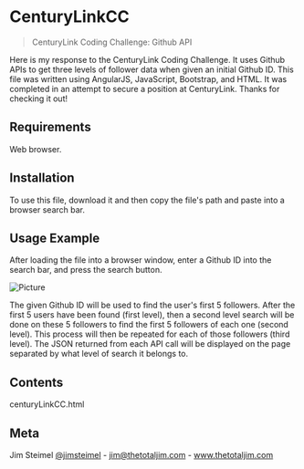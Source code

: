 # CenturyLinkCC

>CenturyLink Coding Challenge: Github API

Here is my response to the CenturyLink Coding Challenge. It uses Github APIs to get three levels of follower data when given an initial Github ID.  This file was written using AngularJS, JavaScript, Bootstrap, and HTML.  It was completed in an attempt to secure a position at CenturyLink. Thanks for checking it out!

## Requirements

Web browser.

## Installation

To use this file, download it and then copy the file's path and paste into a browser search bar. 

## Usage Example

After loading the file into a browser window, enter a Github ID into the search bar, and press the search button.

![Picture](https://github.com/thetotaljim/CenturyLinkCC/blob/master/centuryLinkAPI.png)

The given Github ID will be used to find the user's first 5 followers.  After the first 5 users have been found (first level), then a second level search will be done on these 5 followers to find the first 5 followers of each one (second level). This process will then be repeated for each of those followers (third level). The JSON returned from each API call will be displayed on the page separated by what level of search it belongs to. 

## Contents 

centuryLinkCC.html

## Meta

Jim Steimel [@jimsteimel](https://twitter.com/jimsteimel) - jim@thetotaljim.com - www.thetotaljim.com
